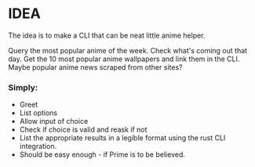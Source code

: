 # IDEA

The idea is to make a CLI that can be neat little anime helper. 

Query the most popular anime of the week.
Check what's coming out that day.
Get the 10 most popular anime wallpapers and link them in the CLI.
Maybe popular anime news scraped from other sites?

### Simply:

- Greet
- List options
- Allow input of choice
- Check if choice is valid and reask if not
- List the appropriate results in a legible format using the rust CLI integration.
- Should be easy enough - if Prime is to be believed.
